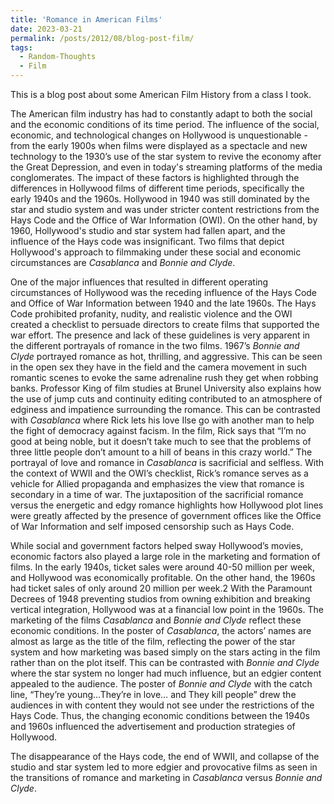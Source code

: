 ```yaml
---
title: 'Romance in American Films'
date: 2023-03-21
permalink: /posts/2012/08/blog-post-film/
tags:
  - Random-Thoughts
  - Film
---
```

This is a blog post about some American Film History from a class I took. 

The American film industry has had to constantly adapt to both the social and the economic conditions of its time period. The influence of the social, economic, and technological changes on Hollywood is unquestionable - from the early 1900s when films were displayed as a spectacle and new technology to the 1930’s use of the star system to revive the economy after the Great Depression, and even in today's streaming platforms of the media conglomerates. The impact of these factors is highlighted through the differences in Hollywood films of different time periods, specifically the early 1940s and the 1960s. Hollywood in 1940 was still dominated by the star and studio system and was under stricter content restrictions from the Hays Code and the Office of War Information (OWI). On the other hand, by 1960, Hollywood's studio and star system had fallen apart, and the influence of the Hays code was insignificant. Two films that depict Hollywood's approach to filmmaking under these social and economic circumstances are *Casablanca* and *Bonnie and Clyde*. 

One of the major influences that resulted in different operating circumstances of Hollywood was the receding influence of the Hays Code and Office of War Information between 1940 and the late 1960s. The Hays Code prohibited profanity, nudity, and realistic violence and the OWI created a checklist to persuade directors to create films that supported the war effort. The presence and lack of these guidelines is very apparent in the different portrayals of romance in the two films. 1967’s *Bonnie and Clyde* portrayed romance as hot, thrilling, and aggressive. This can be seen in the open sex they have in the field and the camera movement in such romantic scenes to evoke the same adrenaline rush they get when robbing banks. Professor King of film studies at Brunel University also explains how the use of jump cuts and continuity editing contributed to an atmosphere of edginess and impatience surrounding the romance. This can be contrasted with *Casablanca* where Rick lets his love Ilse go with another man to help the fight of democracy against facism. In the film, Rick says that “I’m no good at being noble, but it doesn’t take much to see that the problems of three little people don’t amount to a hill of beans in this crazy world.” The portrayal of love and romance in *Casablanca* is sacrificial and selfless. With the context of WWII and the OWI’s checklist, Rick’s romance serves as a vehicle for Allied propaganda and emphasizes the view that romance is secondary in a time of war. The juxtaposition of the sacrificial romance versus the energetic and edgy romance highlights how Hollywood plot lines were greatly affected by the presence of government offices like the Office of War Information and self imposed censorship such as Hays Code. 

While social and government factors helped sway Hollywood’s movies, economic factors also played a large role in the marketing and formation of films. In the early 1940s, ticket sales were around 40-50 million per week, and Hollywood was economically profitable. On the other hand, the 1960s had ticket sales of only around 20 million per week.2 With the Paramount Decrees of 1948 preventing studios from owning exhibition and breaking vertical integration, Hollywood was at a financial low point in the 1960s. The marketing of the films *Casablanca* and *Bonnie and Clyde* reflect these economic conditions. In the poster of *Casablanca*, the actors’ names are almost as large as the title of the film, reflecting the power of the star system and how marketing was based simply on the stars acting in the film rather than on the plot itself. This can be contrasted with *Bonnie and Clyde* where the star system no longer had much influence, but an edgier content appealed to the audience. The poster of *Bonnie and Clyde* with the catch line, “They’re young…They’re in love… and They kill people” drew the audiences in with content they would not see under the restrictions of the Hays Code. Thus, the changing economic conditions between the 1940s and 1960s influenced the advertisement and production strategies of Hollywood. 

The disappearance of the Hays code, the end of WWII, and collapse of the studio and star system led to more edgier and provocative films as seen in the transitions of romance and marketing in *Casablanca* versus *Bonnie and Clyde*. 

